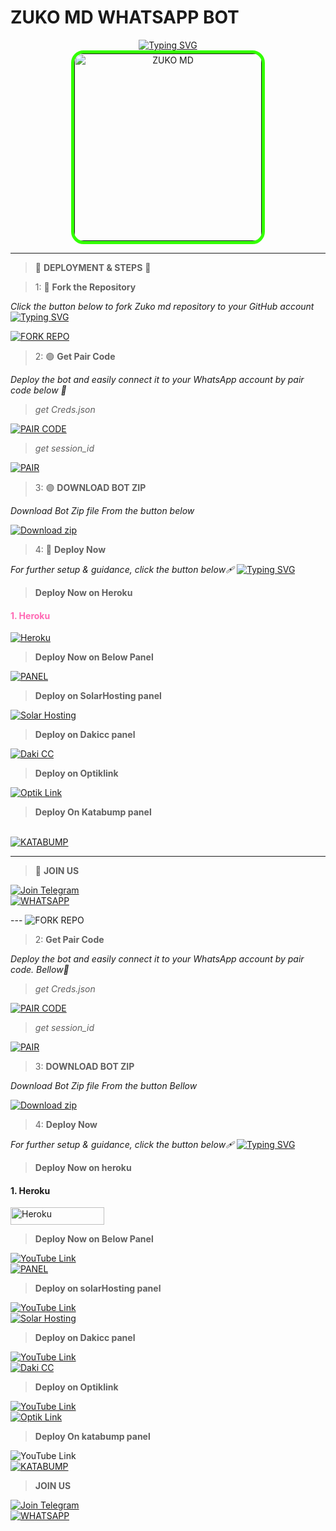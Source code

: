 # ZUKO MD WHATSAPP BOT

<div align="center"> 
  <a href="https://git.io/typing-svg"> 
    <img src="https://readme-typing-svg.demolab.com?font=Rockwell&size=50&pause=1000&color=FF69B4&center=true&width=910&height=100&lines=ZUKO-MD;Multi+Device+Whatsapp+Bot;Made+By+Zuko" alt="Typing SVG" />
  </a> 
</div> 

<div align="center"> 
  <a href=""> 
    <img src="https://files.catbox.moe/bvfgoc.jpg" alt="ZUKO MD" height="300" style="border: 5px solid #33FF00; border-radius: 20px;"> 
  </a> 
</div>

---

>  🌈 **DEPLOYMENT & STEPS** 🌈

> 1:  🎨 **Fork the Repository**

_Click the button below to fork Zuko md repository to your GitHub account_
[![Typing SVG](https://readme-typing-svg.demolab.com/?lines=Tap+fork+button+Bellow+To+Fork;June+MD+REPO+On+Github&color=FFD700)](https://git.io/typing-svg)
<div align="left">
  <a href="https://github.com/Neggy5/ZUKO-MD/fork">
    <img src="https://img.shields.io/badge/Fork%20Bot%20Repo-FF00FF?style=for-the-badge&logo=scan&logoColor=white&labelColor=yellow&color=orange" alt="FORK REPO"/>
  </a>
</div>

> 2:  🟢 **Get Pair Code**

_Deploy the bot and easily connect it to your WhatsApp account by pair code below 🥈_

> *get Creds.json*
<div align="left">
  <a href="https://knight-bot-paircode.onrender.com/" target="_blank">
    <img src="https://img.shields.io/badge/Pair%20Code%20Server1-00FFB9?style=for-the-badge&logo=scan&logoColor=white&labelColor=purple&color=lime" alt="PAIR CODE"/>
  </a>
</div>

> *get session_id*
<div align="left">
  <a href="https://knight-bot-paircode.onrender.com/" target="_blank">
    <img src="https://img.shields.io/badge/Pair%20Code%20Server2-FFD700?style=for-the-badge&logo=scan&logoColor=white&labelColor=blue&color=orange" alt="PAIR"/>
  </a>
</div>

> 3: 🟣 **DOWNLOAD BOT ZIP**

_Download Bot Zip file From the button below_
<p align="left">
    <a href="https://codeload.github.com/Neggy5/ZUKO-MD/zip/refs/heads/main" target="_blank">
        <img alt="Download zip" src="https://img.shields.io/badge/Download Zip-FF69B4?style=for-the-badge&logo=scan&logoColor=white&labelColor=purple&color=purple"/>
    </a>
</p>

> 4:  🚀 **Deploy Now**

_For further setup & guidance, click the button below🩹_
[![Typing SVG](https://readme-typing-svg.demolab.com/?lines=Deploy+On+Your+Favorite+Panel!&color=00FFFF)](https://git.io/typing-svg)

> **Deploy Now on Heroku**

<h4 align="left" style="color:#FF69B4;">1. Heroku</h4>
<p align="left">
<a href='https://dashboard.heroku.com/new?template=https://github.com/Neggy5/ZUKO-MD' target="_blank"><img alt='Heroku' src='https://img.shields.io/badge/-heroku ‎ deploy-FF004D?style=for-the-badge&logo=heroku&logoColor=white'/></a>
</p>

> **Deploy Now on Below Panel**
<div align="left">
  <a href="https://bot-hosting.net/?aff=1068419752923508776">
    <img src="https://img.shields.io/badge/Bothosting Panel-28a745?style=for-the-badge&logo=server&logoColor=white" alt="PANEL"/>
  </a><br>
</div>
  
> **Deploy on SolarHosting panel**

<div align="left">
<a href="https://account.solarhosting.cc/" target="_blank">
  <img src="https://img.shields.io/badge/Solar_Hosting-FF6B6B?style=for-the-badge&logo=server&logoColor=white" alt="Solar Hosting"/>
</a>
</div>

> **Deploy on Dakicc panel**
<div align="left">
<a href="https://daki.cc" target="_blank">
  <img src="https://img.shields.io/badge/Daki_CC PANEL-34495E?style=for-the-badge&logo=server&logoColor=orange" alt="Daki CC"/>
</a>
</div>

> **Deploy on Optiklink**

<div align="left">
<a href="https://optiklink.com/" target="_blank">
  <img src="https://img.shields.io/badge/Optik_Link_panel-2ECC71?style=for-the-badge&logo=server&logoColor=yellow" alt="Optik Link"/>
</a>
</div>

>  **Deploy On Katabump panel**

<div align="left">
<a href="https://dashboard.katabump.com/auth/login#adc462" target="_blank"><br>
  <img src="https://img.shields.io/badge/Katabump panel-D6B7D6?style=for-the-badge&logo=server&logoColor=lightblue" alt="KATABUMP"/>
</a>
</div>

---

>  🎉 **JOIN US**
<div align="left">
  <a href="https://t.me/Zukotech 001">
    <img src="https://img.shields.io/badge/Join%20Telegram-0078E7?style=for-the-badge&logo=telegram&logoColor=white" alt="Join Telegram"/>
  </a>
<br>
  <a href="https://chat.whatsapp.com/GJRib0T442sEhC1YW0Dj8P?mode=ac_t">
    <img src="https://img.shields.io/badge/Join%20WhatsApp-25D366?style=for-the-badge&logo=whatsapp&logoColor=white" alt="WHATSAPP"/>
  </a>
</div>

---    <img src="https://img.shields.io/badge/Fork%20Bot%20Repo-100000?style=for-the-badge&logo=scan&logoColor=white&labelColor=darkblue&color=darkblue" alt="FORK REPO"/>
  </a>
</div>

> 2:  **Get Pair Code**

_Deploy the bot and easily connect it to your WhatsApp account by pair code. Bellow🥈_

> *get Creds.json*
<div align="left">
  <a href="https://knight-bot-paircode.onrender.com/" target="_blank">
    <img src="https://img.shields.io/badge/Pair%20Code%20Server1-100000?style=for-the-badge&logo=scan&logoColor=white&labelColor=darkblue&color=darkgreen" alt="PAIR CODE"/>
  </a>
</div>

> *get session_id*
<div align="left">
  <a href="https://knight-bot-paircode.onrender.com/" target="_blank">
    <img src="https://img.shields.io/badge/Pair%20Code%20Server2-100000?style=for-the-badge&logo=scan&logoColor=white&labelColor=darkblue&color=darkorange" alt="PAIR"/>
  </a>
</div>

> 3: **DOWNLOAD BOT ZIP**

_Download Bot Zip file From the button Bellow_
<p align="left">
    <a href="https://codeload.github.com/Neggy5/ZUKO-MD/zip/refs/heads/main" target="_blank">
        <img alt="Download zip" src="https://img.shields.io/badge/Download Zip-100000?style=for-the-badge&logo=scan&logoColor=white&labelColor=whiteorange&color=purple"/>
    </a>
</p>


> 4:  **Deploy Now**

_For further setup & guidance, click the button below🩹_
[![Typing SVG](https://readme-typing-svg.demolab.com/?lines=Watch+The+Deployment+Tutorials;Bellow+For+FreePanel+Deployments)](https://git.io/typing-svg)

> **Deploy Now on heroku**

<h4 align="left">1. Heroku</h4>
<p style="text-align: center; font-size: 1.2em;">

<p align="left">
<a href='https://dashboard.heroku.com/new?template=https://github.com/Neggy5/ZUKO-MD' target="_blank"><img alt='Heroku' src='https://img.shields.io/badge/-heroku ‎ deploy-FF004D?style=for-the-badge&logo=heroku&logoColor=white'/< width=150 height=28/p></a>


> **Deploy Now on Below Panel**
<div align="left">
  <a href="https://youtu.be/aZMUw_YkcwI?si=xxHilfRhsPUM3-fW">
    <img src="https://img.shields.io/badge/TUTORIAL-dc3545?style=for-the-badge&logo=youtube" alt="YouTube Link"/>
  </a><br>
  <a href="https://bot-hosting.net/?aff=1068419752923508776">
    <img src="https://img.shields.io/badge/Bothosting Panel-28a745?style=for-the-badge" alt="PANEL"/>
  </a><br>
  
> **Deploy on solarHosting panel**

<div align="left">
  <a href="ytlink">
    <img src="https://img.shields.io/badge/TUTORIAL-dc3545?style=for-the-badge&logo=youtube" alt="YouTube Link"/>
<br>
<a href="https://account.solarhosting.cc/" target="_blank">
  <img src="https://img.shields.io/badge/Solar_Hosting-FF6B6B?style=for-the-badge&logo=server&logoColor=white" alt="Solar Hosting"/>
</a>

> **Deploy on Dakicc panel**
<div align="left">
  <a href="ytlink">
    <img src="https://img.shields.io/badge/TUTORIAL-dc3545?style=for-the-badge&logo=youtube" alt="YouTube Link"/>
<br>

<a href="https://daki.cc" target="_blank">
  <img src="https://img.shields.io/badge/Daki_CC PANEL-34495E?style=for-the-badge&logo=server&logoColor=darkorange" alt="Daki CC"/>
</a>

> **Deploy on Optiklink**

<div align="left">
  <a href="https://youtu.be/Rx_nZjn6hMk?si=Cqac31L5If5Pe52Z">
    <img src="https://img.shields.io/badge/TUTORIAL-dc3545?style=for-the-badge&logo=youtube" alt="YouTube Link"/>
<br>
<a href="https://optiklink.com/" target="_blank">
  <img src="https://img.shields.io/badge/Optik_Link_panel-2ECC71?style=for-the-badge&logo=server&logoColor=darkorange" alt="Optik Link"/>
</a>
</div>

>  **Deploy On katabump panel**

<div align="left">
    <img src ="https://img.shields.io/badge/TUTORIAL-dc3545?style=for-the-badge&logo=youtube" alt ="YouTube Link"/>
<a href="https://dashboard.katabump.com/auth/login#adc462" target="_blank"><br>
  <img src="https://img.shields.io/badge/Katabump panel-D6B7D6?style=for-the-badge&logo=server&logoColor=lightblue" alt="KATABUMP"/>
</a>
</div>

>  **JOIN US**
<div align="left">
  <a href="https://t.me/Zukotech 001">
    <img src="https://img.shields.io/badge/Join%20Telegram-0078E7?style=for-the-badge&logo=telegram&logoColor=darkblue" alt="Join Telegram"/>
  </a>
<br>
  <a href="https://chat.whatsapp.com/GJRib0T442sEhC1YW0Dj8P?mode=ac_t">
    <img src="https://img.shields.io/badge/Join%20WhatsApp-25D366?style=for-the-badge&logo=whatsapp&logoColor=darkgreen" alt="WHATSAPP"/>
  </a>
</div>
